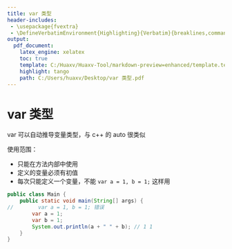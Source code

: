 ```yaml
---
title: var 类型
header-includes:
 - \usepackage{fvextra}
 - \DefineVerbatimEnvironment{Highlighting}{Verbatim}{breaklines,commandchars=\\\{\}}
output:
  pdf_document:
    latex_engine: xelatex
    toc: true
    template: C:/Huaxv/Huaxv-Tool/markdown-preview=enhanced/template.tex
    highlight: tango
    path: C:/Users/huaxv/Desktop/var 类型.pdf
---
```


# var 类型

var 可以自动推导变量类型，与 c++ 的 auto 很类似

使用范围：

- 只能在方法内部中使用
- 定义的变量必须有初值
- 每次只能定义一个变量，不能 `var a = 1, b = 1;` 这样用

```java
public class Main {
    public static void main(String[] args) {
//        var a = 1, b = 1; 错误
        var a = 1;
        var b = 1;
        System.out.println(a + " " + b); // 1 1
    }
}
```
